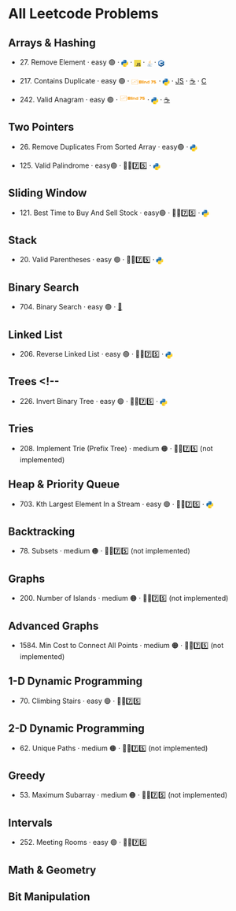 # All Leetcode Problems

## Arrays & Hashing

- 27\. Remove Element · easy 🟢
  · [<img src="assets/pythonLogo.png" style="height: 1em; vertical-align: sub;">](https://github.com/flenhu/leetcode)
  · [<img src="assets/jsLogo.png" style="height: 1em; vertical-align: sub;">](https://github.com/flenhu/leetcode)
  · [<img src="assets/javaLogo.png" style="height: 1em; vertical-align: sub;">](https://github.com/flenhu/leetcode)
  · [<img src="assets/cppLogo.png" style="height: 1em; vertical-align: sub;">](https://github.com/flenhu/leetcode)

- 217\. Contains Duplicate · easy 🟢
  · [<img src="assets/blind75Logo.png" style="height: 1em; vertical-align: sub;">](https://github.com/flenhu/leetcode)
  · [<img src="assets/pythonLogo.png" style="height: 1em; vertical-align: sub;">](https://github.com/flenhu/leetcode)
  · [JS](https://github.com/flenhu/leetcode)
  · [☕️](https://github.com/flenhu/leetcode)
  · [C](https://github.com/flenhu/leetcode)

- 242\. Valid Anagram · easy 🟢
  · [<img src="assets/blind75Logo.png" style="height: 1em; vertical-align: top;">](https://github.com/flenhu/leetcode)
  · [<img src="assets/pythonLogo.png" style="height: 1em; vertical-align: sub;">](https://github.com/flenhu/leetcode)
  · [☕️](https://github.com/flenhu/leetcode/blob/main/Java/easy/242_validAnagram_java.ipynb)

## Two Pointers

- 26\. Remove Duplicates From Sorted Array · easy🟢
  · [<img src="assets/pythonLogo.png" style="height: 1em; vertical-align: sub;">](https://github.com/flenhu/leetcode)

- 125\. Valid Palindrome · easy🟢 · 🧑‍🦯7️⃣5️⃣
  · [<img src="assets/pythonLogo.png" style="height: 1em; vertical-align: sub;">](https://github.com/flenhu/leetcode)

## Sliding Window

- 121\. Best Time to Buy And Sell Stock · easy🟢 · 🧑‍🦯7️⃣5️⃣
  · [<img src="assets/pythonLogo.png" style="height: 1em; vertical-align: sub;">](https://github.com/flenhu/leetcode)

## Stack

- 20\. Valid Parentheses · easy 🟢 · 🧑‍🦯7️⃣5️⃣
  · [<img src="assets/pythonLogo.png" style="height: 1em; vertical-align: sub;">](https://github.com/flenhu/leetcode)

## Binary Search

- 704\. Binary Search · easy 🟢
  · [🐍](https://github.com/flenhu/leetcode/blob/main/Python/easy/704_BinarySearch.ipynb)

## Linked List

- 206\. Reverse Linked List · easy 🟢 · 🧑‍🦯7️⃣5️⃣
  · [<img src="assets/pythonLogo.png" style="height: 1em; vertical-align: sub;">](https://github.com/flenhu/leetcode)

## Trees <!--

- 226\. Invert Binary Tree · easy 🟢 · 🧑‍🦯7️⃣5️⃣
  · [<img src="assets/pythonLogo.png" style="height: 1em; vertical-align: sub;">](https://github.com/flenhu/leetcode)

## Tries

- 208\. Implement Trie (Prefix Tree) · medium 🟠 · 🧑‍🦯7️⃣5️⃣ (not implemented)

## Heap & Priority Queue

- 703\. Kth Largest Element In a Stream · easy 🟢 · 🧑‍🦯7️⃣5️⃣
  · [<img src="assets/pythonLogo.png" style="height: 1em; vertical-align: sub;">](https://github.com/flenhu/leetcode)

## Backtracking

- 78\. Subsets · medium 🟠 · 🧑‍🦯7️⃣5️⃣ (not implemented)

## Graphs

- 200\. Number of Islands · medium 🟠 · 🧑‍🦯7️⃣5️⃣ (not implemented)

## Advanced Graphs

- 1584\. Min Cost to Connect All Points · medium 🟠 · 🧑‍🦯7️⃣5️⃣ (not implemented)

## 1-D Dynamic Programming

- 70\. Climbing Stairs · easy 🟢 · 🧑‍🦯7️⃣5️⃣

## 2-D Dynamic Programming

- 62\. Unique Paths · medium 🟠 · 🧑‍🦯7️⃣5️⃣ (not implemented)

## Greedy

- 53\. Maximum Subarray · medium 🟠 · 🧑‍🦯7️⃣5️⃣ (not implemented)

## Intervals

- 252\. Meeting Rooms · easy 🟢 · 🧑‍🦯7️⃣5️⃣

## Math & Geometry

## Bit Manipulation
